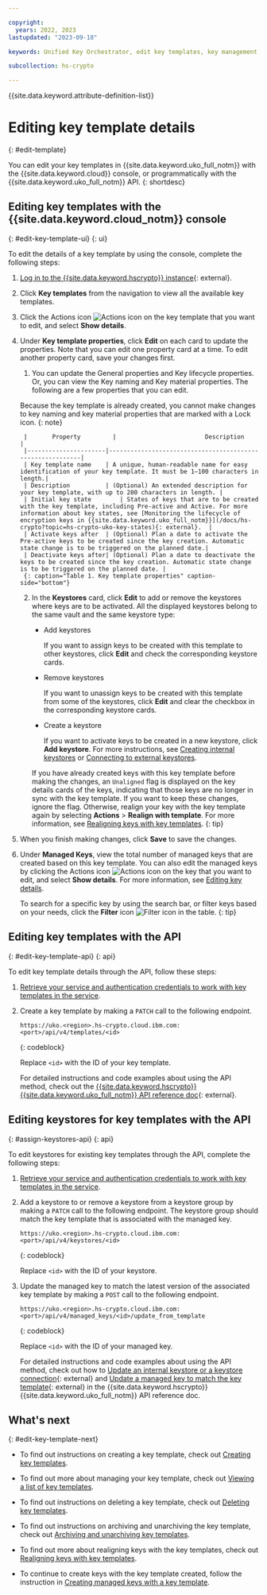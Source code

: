 ```yaml
---

copyright:
  years: 2022, 2023
lastupdated: "2023-09-18"

keywords: Unified Key Orchestrator, edit key templates, key management, kms keys, UKO

subcollection: hs-crypto

---
```


{{site.data.keyword.attribute-definition-list}}



# Editing key template details
{: #edit-template}

You can edit your key templates in {{site.data.keyword.uko_full_notm}} with the {{site.data.keyword.cloud}} console, or programmatically with the {{site.data.keyword.uko_full_notm}} API.
{: shortdesc}

## Editing key templates with the {{site.data.keyword.cloud_notm}} console
{: #edit-key-template-ui}
{: ui}

To edit the details of a key template by using the console, complete the following steps:

1. [Log in to the {{site.data.keyword.hscrypto}} instance](https://cloud.ibm.com/login){: external}.
2. Click **Key templates** from the navigation to view all the available key templates. 
3. Click the Actions icon ![Actions icon](../icons/action-menu-icon.svg "Actions") on the key template that you want to edit, and select **Show details**.
4. Under **Key template properties**, click **Edit** on each card to update the properties. Note that you can edit one property card at a time. To edit another property card, save your changes first.
    
    1. You can update the General properties and Key lifecycle properties. Or, you can view the Key naming and Key material properties. The following are a few properties that you can edit.

    Because the key template is already created, you cannot make changes to key naming and key material properties that are marked with a Lock icon.
    {: note}

        |       Property	     |                         Description                       |
        |----------------------|-----------------------------------------------------------|  
        | Key template name    | A unique, human-readable name for easy identification of your key template. It must be 1–100 characters in length.| 
        | Description          | (Optional) An extended description for your key template, with up to 200 characters in length. |
        | Initial key state        | States of keys that are to be created with the key template, including Pre-active and Active. For more information about key states, see [Monitoring the lifecycle of encryption keys in {{site.data.keyword.uko_full_notm}}](/docs/hs-crypto?topic=hs-crypto-uko-key-states){: external}.  |
        | Activate keys after  | (Optional) Plan a date to activate the Pre-active keys to be created since the key creation. Automatic state change is to be triggered on the planned date.|
        | Deactivate keys after| (Optional) Plan a date to deactivate the keys to be created since the key creation. Automatic state change is to be triggered on the planned date. |
        {: caption="Table 1. Key template properties" caption-side="bottom"}

    2. In the **Keystores** card, click **Edit** to add or remove the keystores where keys are to be activated. All the displayed keystores belong to the same vault and the same keystore type:

         - Add keystores
    
           If you want to assign keys to be created with this template to other keystores, click **Edit** and check the corresponding keystore cards. 

         - Remove keystores

           If you want to unassign keys to be created with this template from some of the keystores, click **Edit** and clear the checkbox in the corresponding keystore cards. 
        
         - Create a keystore
    
           If you want to activate keys to be created in a new keystore, click **Add keystore**. For more instructions, see [Creating internal keystores](/docs/hs-crypto?topic=hs-crypto-create-internal-keystores) or [Connecting to external keystores](/docs/hs-crypto?topic=hs-crypto-connect-external-keystores).
    
        If you have already created keys with this key template before making the changes, an `Unaligned` flag is displayed on the key details cards of the keys, indicating that those keys are no longer in sync with the key template. If you want to keep these changes, ignore the flag. Otherwise, realign your key with the key template again by selecting **Actions** > **Realign with template**. For more information, see [Realigning keys with key templates](/docs/hs-crypto?topic=hs-crypto-align-key). 
        {: tip}

5. When you finish making changes, click **Save** to save the changes.
6. Under **Managed Keys**, view the total number of managed keys that are created based on this key template. You can also edit the managed keys by clicking the Actions icon ![Actions icon](../icons/action-menu-icon.svg "Actions") on the key that you want to edit, and select **Show details**. For more information, see [Editing key details](/docs/hs-crypto?topic=hs-crypto-edit-kms-keys&interface=ui).

    To search for a specific key by using the search bar, or filter keys based on your needs, click the **Filter** icon ![Filter icon](../icons/filter.svg "Filter") in the table. 
    {: tip}


## Editing key templates with the API
{: #edit-key-template-api}
{: api}

To edit key template details through the API, follow these steps:

1. [Retrieve your service and authentication credentials to work with key templates in the service](/docs/hs-crypto?topic=hs-crypto-set-up-uko-api).
   
2. Create a key template by making a `PATCH` call to the following endpoint.
    
    ```
    https://uko.<region>.hs-crypto.cloud.ibm.com:<port>/api/v4/templates/<id>
    ```
    {: codeblock}

    Replace `<id>` with the ID of your key template.

    For detailed instructions and code examples about using the API method, check out the [{{site.data.keyword.hscrypto}} {{site.data.keyword.uko_full_notm}} API reference doc](/apidocs/uko#update-key-template){: external}.

## Editing keystores for key templates with the API
{: #assign-keystores-api}
{: api}

To edit keystores for existing key templates through the API, complete the following steps:

1. [Retrieve your service and authentication credentials to work with key templates in the service](/docs/hs-crypto?topic=hs-crypto-set-up-uko-api).
   
2. Add a keystore to or remove a keystore from a keystore group by making a `PATCH` call to the following endpoint. The keystore group should match the key template that is associated with the managed key.

    ```
    https://uko.<region>.hs-crypto.cloud.ibm.com:<port>/api/v4/keystores/<id>
    ```
    {: codeblock}

    Replace `<id>` with the ID of your keystore.

3. Update the managed key to match the latest version of the associated key template by making a `POST` call to the following endpoint.

    ```
    https://uko.<region>.hs-crypto.cloud.ibm.com:<port>/api/v4/managed_keys/<id>/update_from_template
    ```
    {: codeblock}

    Replace `<id>` with the ID of your managed key.

    For detailed instructions and code examples about using the API method, check out how to [Update an internal keystore or a keystore connection](/apidocs/uko#update-keystore){: external} and [Update a managed key to match the key template](/apidocs/uko#update-managed-key-from-template){: external} in the {{site.data.keyword.hscrypto}} {{site.data.keyword.uko_full_notm}} API reference doc.

## What's next
{: #edit-key-template-next}

- To find out instructions on creating a key template, check out [Creating key templates](/docs/hs-crypto?topic=hs-crypto-create-template).

- To find out more about managing your key template, check out [Viewing a list of key templates](/docs/hs-crypto?topic=hs-crypto-view-template).
  
- To find out instructions on deleting a key template, check out [Deleting key templates](/docs/hs-crypto?topic=hs-crypto-delete-template).

- To find out instructions on archiving and unarchiving the key template, check out [Archiving and unarchiving key templates](/docs/hs-crypto?topic=hs-crypto-archive-template). 

- To find out more about realigning keys with the key templates, check out [Realigning keys with key templates](/docs/hs-crypto?topic=hs-crypto-align-key).

- To continue to create keys with the key template created, follow the instruction in [Creating managed keys with a key template](/docs/hs-crypto?topic=hs-crypto-create-managed-keys#create-managed-keys-template).

